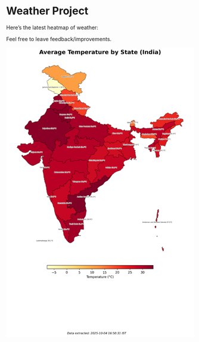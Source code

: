 # Weather Project

Here’s the latest heatmap of weather:

Feel free to leave feedback/improvements.

![India Heatmap](docs/assets/india_heatmap.png?v=E10301)
